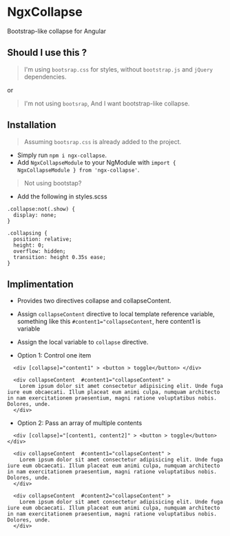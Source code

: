 # NgxCollapse

Bootstrap-like collapse for Angular

## Should I use this ?

> I'm using `bootsrap.css` for styles, without `bootstrap.js` and `jQuery` dependencies.

or

> I'm not using `bootsrap`, And I want bootstrap-like collapse.


## Installation

> Assuming `bootsrap.css` is already added to the project.

- Simply run `npm i ngx-collapse`.
- Add `NgxCollapseModule` to your NgModule with `import { NgxCollapseModule } from 'ngx-collapse'`.

> Not using bootstap?

- Add the following in styles.scss
````
.collapse:not(.show) {
  display: none;
}

.collapsing {
  position: relative;
  height: 0;
  overflow: hidden;
  transition: height 0.35s ease;
}
````

## Implimentation

- Provides two directives collapse and collapseContent. 
- Assign `collapseContent` directive to local template reference variable, something like this `#content1="collapseContent`, here content1 is variable
- Assign the local variable to `collapse` directive.

- Option 1: Control one item

`````
  <div [collapse]="content1" > <button > toggle</button> </div>

  <div collapseContent  #content1="collapseContent" >
    Lorem ipsum dolor sit amet consectetur adipisicing elit. Unde fuga iure eum obcaecati. Illum placeat eum animi culpa, numquam architecto in nam exercitationem praesentium, magni ratione voluptatibus nobis. Dolores, unde.
  </div>
`````

- Option 2: Pass an array of multiple contents

`````
  <div [collapse]="[content1, content2]" > <button > toggle</button> </div>

  <div collapseContent  #content1="collapseContent" >
    Lorem ipsum dolor sit amet consectetur adipisicing elit. Unde fuga iure eum obcaecati. Illum placeat eum animi culpa, numquam architecto in nam exercitationem praesentium, magni ratione voluptatibus nobis. Dolores, unde.
  </div>

  <div collapseContent  #content2="collapseContent" >
    Lorem ipsum dolor sit amet consectetur adipisicing elit. Unde fuga iure eum obcaecati. Illum placeat eum animi culpa, numquam architecto in nam exercitationem praesentium, magni ratione voluptatibus nobis. Dolores, unde.
  </div>
`````

